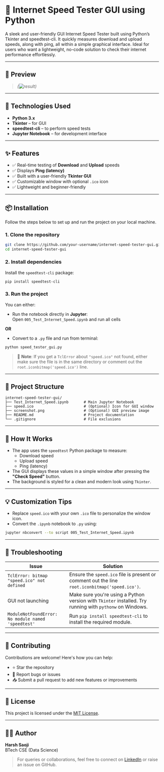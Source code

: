 
# 🚀 Internet Speed Tester GUI using Python

A sleek and user-friendly GUI Internet Speed Tester built using Python’s Tkinter and speedtest-cli. It quickly measures download and upload speeds, along with ping, all within a simple graphical interface. Ideal for users who want a lightweight, no-code solution to check their internet performance effortlessly.


---

## 📸 Preview

> *(![result](https://github.com/user-attachments/assets/cdaf37b6-c2f5-4aea-9a80-3a8dc24526c4))*

---

## 🧰 Technologies Used

- **Python 3.x**
- **Tkinter** – for GUI
- **speedtest-cli** – to perform speed tests
- **Jupyter Notebook** – for development interface

---

## ✨ Features

- ✅ Real-time testing of **Download** and **Upload** speeds
- ✅ Displays **Ping (latency)**
- ✅ Built with a user-friendly **Tkinter GUI**
- ✅ Customizable window with optional `.ico` icon
- ✅ Lightweight and beginner-friendly

---

## 📦 Installation

Follow the steps below to set up and run the project on your local machine.

### 1. Clone the repository

```bash
git clone https://github.com/your-username/internet-speed-tester-gui.git
cd internet-speed-tester-gui
```

### 2. Install dependencies

Install the `speedtest-cli` package:

```bash
pip install speedtest-cli
```

### 3. Run the project

You can either:
- Run the notebook directly in **Jupyter**:  
  Open `005_Test_Internet_Speed.ipynb` and run all cells

**OR**

- Convert to a `.py` file and run from terminal:

```bash
python speed_tester_gui.py
```

> 📌 **Note**: If you get a `TclError` about `"speed.ico"` not found, either make sure the file is in the same directory or comment out the `root.iconbitmap('speed.ico')` line.

---

## 📁 Project Structure

```
internet-speed-tester-gui/
├── Test_Internet_Speed.ipynb       # Main Jupyter Notebook
├── speed.ico                       # (Optional) Icon for GUI window
├── screenshot.png                  # (Optional) GUI preview image
├── README.md                       # Project documentation
└── .gitignore                      # File exclusions
```

---

## 🧠 How It Works

- The app uses the `speedtest` Python package to measure:
  - Download speed
  - Upload speed
  - Ping (latency)
- The GUI displays these values in a simple window after pressing the **"Check Speed"** button.
- The background is styled for a clean and modern look using `Tkinter`.

---

## 💡 Customization Tips

- Replace `speed.ico` with your own `.ico` file to personalize the window icon.
- Convert the `.ipynb` notebook to `.py` using:

```bash
jupyter nbconvert --to script 005_Test_Internet_Speed.ipynb
```

---

## 🔧 Troubleshooting

| Issue | Solution |
|-------|----------|
| `TclError: bitmap "speed.ico" not defined` | Ensure the `speed.ico` file is present or comment out the line `root.iconbitmap('speed.ico')`. |
| GUI not launching | Make sure you're using a Python version with `Tkinter` installed. Try running with `pythonw` on Windows. |
| `ModuleNotFoundError: No module named 'speedtest'` | Run `pip install speedtest-cli` to install the required module. |

---

## 🤝 Contributing

Contributions are welcome! Here's how you can help:

- ⭐ Star the repository
- 🐞 Report bugs or issues
- 📥 Submit a pull request to add new features or improvements

---

## 📄 License

This project is licensed under the [MIT License](LICENSE).

---

## 🙋‍♂️ Author

**Harsh Saoji**  
 BTech CSE (Data Science) 

> For queries or collaborations, feel free to connect on [LinkedIn](https://linkedin.com) or raise an issue on GitHub.
